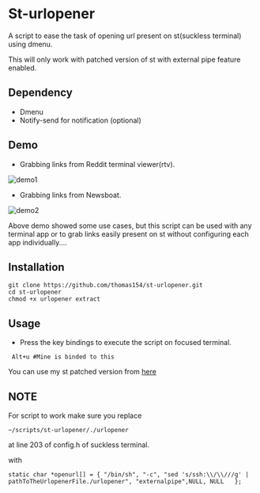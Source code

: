 # St-urlopener
A script to ease the task of opening url present on st(suckless terminal) using dmenu.

This will only work with patched version of st with external pipe feature enabled.

## Dependency
+ Dmenu
+ Notify-send for notification (optional)

## Demo
+ Grabbing links from Reddit terminal viewer(rtv). 

![demo1](https://raw.githubusercontent.com/thomas154/gifs-for-repositories/master/st-urlopener-gif/demo1.gif)

+ Grabbing links from Newsboat.

![demo2](https://raw.githubusercontent.com/thomas154/gifs-for-repositories/master/st-urlopener-gif/demo2.gif)

Above demo showed some use cases, but this script can be used with any terminal app or to grab links easily present on st without configuring each app individually.... 

## Installation
```
git clone https://github.com/thomas154/st-urlopener.git
cd st-urlopener
chmod +x urlopener extract
```

## Usage 
- Press the key bindings to execute the script on focused terminal.
```
 Alt+u #Mine is binded to this
```

You can use my st patched version from [here](https://github.com/thomas154/st)

## NOTE
 For script to work make sure you  replace
 ```
 ~/scripts/st-urlopener/./urlopener
 ``` 
 at line 203 of config.h of suckless terminal.
 
 with
 ```
 static char *openurl[] = { "/bin/sh", "-c", "sed 's/ssh:\\/\\///g' | pathToTheUrlopenerFile./urlopener", "externalpipe",NULL, NULL   };
 ```
